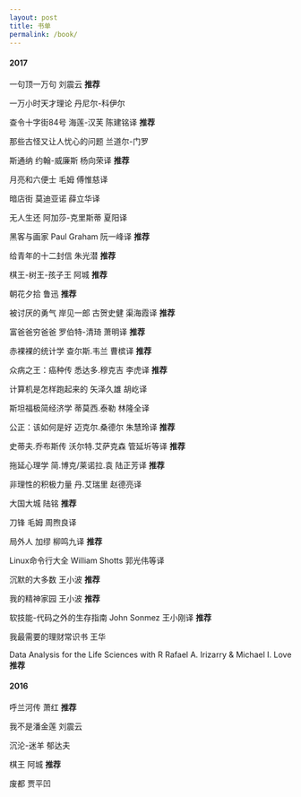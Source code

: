 ```yaml
---
layout: post
title: 书单
permalink: /book/
---
```



#### 2017

一句顶一万句  刘震云  **推荐**

一万小时天才理论  丹尼尔-科伊尔

查令十字街84号  海莲-汉芙  陈建铭译  **推荐**

那些古怪又让人忧心的问题  兰道尔-门罗

斯通纳  约翰-威廉斯  杨向荣译  **推荐**

月亮和六便士  毛姆  傅惟慈译

暗店街  莫迪亚诺  薛立华译

无人生还  阿加莎-克里斯蒂  夏阳译

黑客与画家  Paul Graham  阮一峰译  **推荐**

给青年的十二封信  朱光潜  **推荐**

棋王-树王-孩子王  阿城  **推荐**

朝花夕拾  鲁迅  **推荐**

被讨厌的勇气  岸见一郎 古贺史健  渠海霞译  **推荐**

富爸爸穷爸爸  罗伯特-清琦  萧明译  **推荐**

赤裸裸的统计学  查尔斯.韦兰  曹槟译  **推荐**

众病之王：癌种传  悉达多.穆克吉  李虎译  **推荐**

计算机是怎样跑起来的  矢泽久雄  胡屹译

斯坦福极简经济学  蒂莫西.泰勒  林隆全译

公正：该如何是好  迈克尔.桑德尔  朱慧玲译  **推荐**

史蒂夫.乔布斯传  沃尔特.艾萨克森  管延圻等译  **推荐**

拖延心理学  简.博克/莱诺拉.袁  陆正芳译  **推荐**

非理性的积极力量  丹.艾瑞里  赵德亮译

大国大城  陆铭  **推荐** 

刀锋  毛姆  周煦良译

局外人  加缪  柳鸣九译  **推荐**

Linux命令行大全  William Shotts  郭光伟等译

沉默的大多数  王小波  **推荐**

我的精神家园  王小波  **推荐**

软技能-代码之外的生存指南  John Sonmez  王小刚译  **推荐**

我最需要的理财常识书 王华

Data Analysis for the Life Sciences with R  Rafael A. Irizarry & Michael I. Love  **推荐**

#### 2016

呼兰河传  萧红  **推荐**

我不是潘金莲  刘震云

沉沦-迷羊  郁达夫

棋王  阿城  **推荐**

废都  贾平凹




